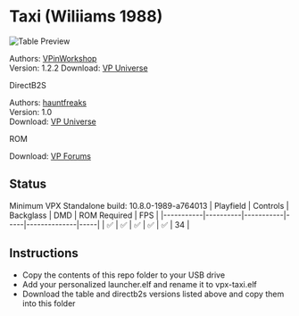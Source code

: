# Taxi (Wiliiams 1988)

![Table Preview](https://vpuniverse.com/screenshots/monthly_2021_07/taxi1.0.jpg.c01019100778d9bd756b5e1e29c8ff98.jpg)

Authors: [VPinWorkshop](https://vpuniverse.com/profile/40692-vpinworkshop/)  
Version: 1.2.2
Download: [VP Universe](https://vpuniverse.com/files/file/7074-taxi-williams-1988-vpw-mod/)

DirectB2S

Authors: [hauntfreaks](https://vpuniverse.com/profile/5216-hauntfreaks/)  
Version: 1.0  
Download: [VP Universe](https://vpuniverse.com/files/file/14115-taxi-williams-1988-b2s-with-full-dmd/)

ROM

Download: [VP Forums](https://www.vpforums.org/index.php?app=downloads&showfile=914)

## Status 

Minimum VPX Standalone build: 10.8.0-1989-a764013
| Playfield | Controls | Backglass | DMD | ROM Required | FPS | 
|-----------|----------|-----------|-----|--------------|-----|
| :white_check_mark: | :white_check_mark: | :white_check_mark: | :white_check_mark: | :white_check_mark: | 34 |

## Instructions

- Copy the contents of this repo folder to your USB drive
- Add your personalized launcher.elf and rename it to vpx-taxi.elf
- Download the table and directb2s versions listed above and copy them into this folder